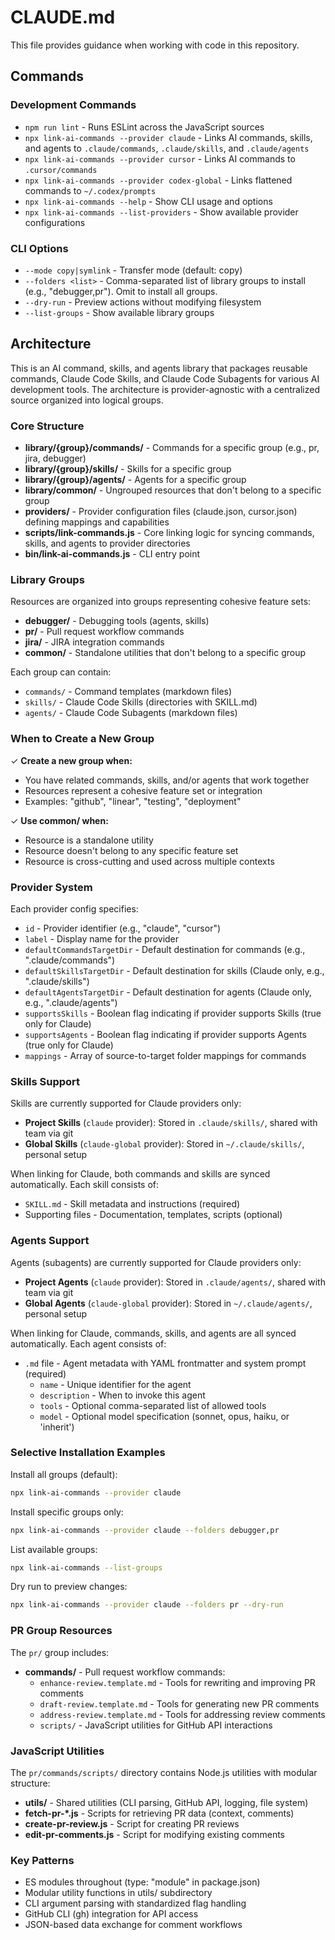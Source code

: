 # CLAUDE.md

This file provides guidance when working with code in this repository.

## Commands

### Development Commands

- `npm run lint` - Runs ESLint across the JavaScript sources
- `npx link-ai-commands --provider claude` - Links AI commands, skills, and agents to `.claude/commands`, `.claude/skills`, and `.claude/agents`
- `npx link-ai-commands --provider cursor` - Links AI commands to `.cursor/commands`
- `npx link-ai-commands --provider codex-global` - Links flattened commands to `~/.codex/prompts`
- `npx link-ai-commands --help` - Show CLI usage and options
- `npx link-ai-commands --list-providers` - Show available provider configurations

### CLI Options

- `--mode copy|symlink` - Transfer mode (default: copy)
- `--folders <list>` - Comma-separated list of library groups to install (e.g., "debugger,pr"). Omit to install all groups.
- `--dry-run` - Preview actions without modifying filesystem
- `--list-groups` - Show available library groups

## Architecture

This is an AI command, skills, and agents library that packages reusable commands, Claude Code Skills, and Claude Code Subagents for various AI development tools. The architecture is provider-agnostic with a centralized source organized into logical groups.

### Core Structure

- **library/{group}/commands/** - Commands for a specific group (e.g., pr, jira, debugger)
- **library/{group}/skills/** - Skills for a specific group
- **library/{group}/agents/** - Agents for a specific group
- **library/common/** - Ungrouped resources that don't belong to a specific group
- **providers/** - Provider configuration files (claude.json, cursor.json) defining mappings and capabilities
- **scripts/link-commands.js** - Core linking logic for syncing commands, skills, and agents to provider directories
- **bin/link-ai-commands.js** - CLI entry point

### Library Groups

Resources are organized into groups representing cohesive feature sets:

- **debugger/** - Debugging tools (agents, skills)
- **pr/** - Pull request workflow commands
- **jira/** - JIRA integration commands
- **common/** - Standalone utilities that don't belong to a specific group

Each group can contain:
- `commands/` - Command templates (markdown files)
- `skills/` - Claude Code Skills (directories with SKILL.md)
- `agents/` - Claude Code Subagents (markdown files)

### When to Create a New Group

✓ **Create a new group when:**
  - You have related commands, skills, and/or agents that work together
  - Resources represent a cohesive feature set or integration
  - Examples: "github", "linear", "testing", "deployment"

✓ **Use common/ when:**
  - Resource is a standalone utility
  - Resource doesn't belong to any specific feature set
  - Resource is cross-cutting and used across multiple contexts

### Provider System

Each provider config specifies:

- `id` - Provider identifier (e.g., "claude", "cursor")
- `label` - Display name for the provider
- `defaultCommandsTargetDir` - Default destination for commands (e.g., ".claude/commands")
- `defaultSkillsTargetDir` - Default destination for skills (Claude only, e.g., ".claude/skills")
- `defaultAgentsTargetDir` - Default destination for agents (Claude only, e.g., ".claude/agents")
- `supportsSkills` - Boolean flag indicating if provider supports Skills (true only for Claude)
- `supportsAgents` - Boolean flag indicating if provider supports Agents (true only for Claude)
- `mappings` - Array of source-to-target folder mappings for commands

### Skills Support

Skills are currently supported for Claude providers only:

- **Project Skills** (`claude` provider): Stored in `.claude/skills/`, shared with team via git
- **Global Skills** (`claude-global` provider): Stored in `~/.claude/skills/`, personal setup

When linking for Claude, both commands and skills are synced automatically. Each skill consists of:

- `SKILL.md` - Skill metadata and instructions (required)
- Supporting files - Documentation, templates, scripts (optional)

### Agents Support

Agents (subagents) are currently supported for Claude providers only:

- **Project Agents** (`claude` provider): Stored in `.claude/agents/`, shared with team via git
- **Global Agents** (`claude-global` provider): Stored in `~/.claude/agents/`, personal setup

When linking for Claude, commands, skills, and agents are all synced automatically. Each agent consists of:

- `.md` file - Agent metadata with YAML frontmatter and system prompt (required)
  - `name` - Unique identifier for the agent
  - `description` - When to invoke this agent
  - `tools` - Optional comma-separated list of allowed tools
  - `model` - Optional model specification (sonnet, opus, haiku, or 'inherit')

### Selective Installation Examples

Install all groups (default):
```bash
npx link-ai-commands --provider claude
```

Install specific groups only:
```bash
npx link-ai-commands --provider claude --folders debugger,pr
```

List available groups:
```bash
npx link-ai-commands --list-groups
```

Dry run to preview changes:
```bash
npx link-ai-commands --provider claude --folders pr --dry-run
```

### PR Group Resources

The `pr/` group includes:

- **commands/** - Pull request workflow commands:
  - `enhance-review.template.md` - Tools for rewriting and improving PR comments
  - `draft-review.template.md` - Tools for generating new PR comments
  - `address-review.template.md` - Tools for addressing review comments
  - `scripts/` - JavaScript utilities for GitHub API interactions

### JavaScript Utilities

The `pr/commands/scripts/` directory contains Node.js utilities with modular structure:

- **utils/** - Shared utilities (CLI parsing, GitHub API, logging, file system)
- **fetch-pr-\*.js** - Scripts for retrieving PR data (context, comments)
- **create-pr-review.js** - Script for creating PR reviews
- **edit-pr-comments.js** - Script for modifying existing comments

### Key Patterns

- ES modules throughout (type: "module" in package.json)
- Modular utility functions in utils/ subdirectory
- CLI argument parsing with standardized flag handling
- GitHub CLI (gh) integration for API access
- JSON-based data exchange for comment workflows
